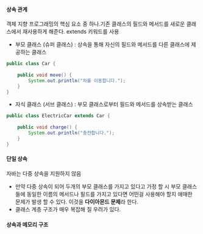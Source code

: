#### 상속 관계
객체 지향 프로그래밍의 핵심 요소 중 하나.기존 클래스의 필드와 메서드를 새로운 클래스에서 재사용하게 해준다. extends 키워드를 사용
- 부모 클래스 (슈퍼 클래스) : 상속을 통해 자신의 필드와 메서드를 다른 클래스에 제공하는 클래스

```java
public class Car {  
  
    public void move() {  
        System.out.println("차를 이동합니다.");  
    }  
}
```

- 자식 클래스 (서브 클래스) : 부모 클래스로부터 필드와 메서드를 상속받는 클래스

```java
public class ElectricCar extends Car {  
  
    public void charge() {  
        System.out.println("충전합니다.");  
    }  
}
```

#### 단일 상속
자바는 다중 상속을 지원하지 않음
- 만약 다중 상속이 되어 두개의 부모 클래스를 가지고 있다고 가정 할 시 부모 클래스들에 동일한 이름의 메서드나 필드를 가지고 있다면 어떤걸 사용해야 할지 애매한 문제가 발생 할 수 있다. 이것을 **다이아몬드 문제**라 한다.
- 클래스 계층 구조가 매우 복잡해 질 우려가 있다.

#### 상속과 메모리 구조
